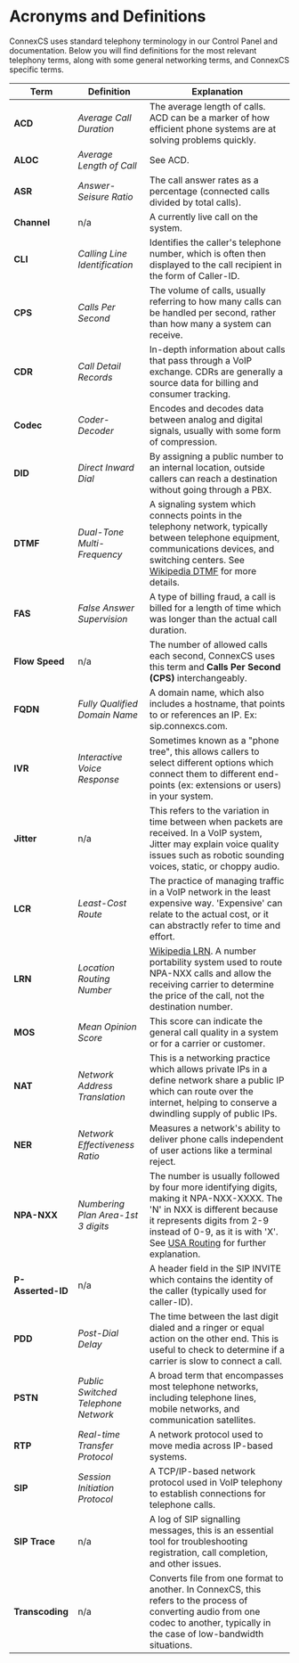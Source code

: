 # Acronyms and Definitions
ConnexCS uses standard telephony terminology in our Control Panel and documentation. Below you will find definitions for the most relevant telephony terms, along with some general networking terms, and ConnexCS specific terms. 

|Term|Definition|Explanation|
|---|---|---|
|**ACD**|*Average Call Duration*|The average length of calls. ACD can be a marker of how efficient phone systems are at solving problems quickly.|
|**ALOC**|*Average Length of Call*|See ACD.|
|**ASR**|*Answer-Seisure Ratio*|The call answer rates as a percentage (connected calls divided by total calls).|  
|**Channel**|n/a|A currently live call on the system. |
|**CLI**|*Calling Line Identification*|Identifies the caller's telephone number, which is often then displayed to the call recipient in the form of Caller-ID.|
|**CPS**|*Calls Per Second*|The volume of calls, usually referring to how many calls can be handled per second, rather than how many a system can receive.|   
|**CDR**|*Call Detail Records*|In-depth information about calls that pass through a VoIP exchange.  CDRs are generally a source data for billing and consumer tracking.|
|**Codec**|*Coder-Decoder*|Encodes and decodes data between analog and digital signals, usually with some form of compression.|
|**DID**|*Direct Inward Dial*|By assigning a public number to an internal location, outside callers can reach a destination without going through a PBX.|
|**DTMF**|*Dual-Tone Multi-Frequency*|A signaling system which connects points in the telephony network, typically between telephone equipment, communications devices, and switching centers. See [Wikipedia DTMF]() for more details.|
|**FAS**|*False Answer Supervision*|A type of billing fraud, a call is billed for a length of time which was longer than the actual call duration.|
|**Flow Speed**|n/a|The number of allowed calls each second, ConnexCS uses this term and **Calls Per Second (CPS)** interchangeably.|
|**FQDN**|*Fully Qualified Domain Name*|A domain name, which also includes a hostname, that points to or references an IP. Ex: sip.connexcs.com. |
|**IVR**|*Interactive Voice Response*|Sometimes known as a "phone tree", this allows callers to select different options which connect them to different end-points (ex: extensions or users) in your system.|
|**Jitter**|n/a|This refers to the variation in time between when packets are received. In a VoIP system, Jitter may explain voice quality issues such as robotic sounding voices, static, or choppy audio.|
|**LCR**|*Least-Cost Route*|The practice of managing traffic in a VoIP network in the least expensive way. 'Expensive' can relate to the actual cost, or it can abstractly refer to time and effort.|
|**LRN**|*Location Routing Number*|[Wikipedia LRN](https://en.wikipedia.org/wiki/Location_routing_number). A number portability system used to route NPA-NXX calls and allow the receiving carrier to determine the price of the call, not the destination number.|
|**MOS**|*Mean Opinion Score*|This score can indicate the general call quality in a system or for a carrier or customer. |
|**NAT**|*Network Address Translation*|This is a networking practice which allows private IPs in a define network share a public IP which can route over the internet, helping to conserve a dwindling supply of public IPs.|
|**NER**|*Network Effectiveness Ratio*|Measures a network's ability to deliver phone calls independent of user actions like a terminal reject.|   
|**NPA-NXX**|*Numbering Plan Area-1st 3 digits*|The number is usually followed by four more identifying digits, making it NPA-NXX-XXXX.  The 'N' in NXX is different because it represents digits from 2-9 instead of 0-9, as it is with 'X'. See [USA Routing](https://docs.connexcs.com/routing-usa/) for further explanation. |  
|**P-Asserted-ID**|n/a|A header field in the SIP INVITE which contains the identity of the caller (typically used for caller-ID).|
|**PDD**|*Post-Dial Delay*|The time between the last digit dialed and a ringer or equal action on the other end. This is useful to check to determine if a carrier is slow to connect a call.| 
|**PSTN**|*Public Switched Telephone Network*|A broad term that encompasses most telephone networks, including telephone lines, mobile networks, and communication satellites.| 
|**RTP**|*Real-time Transfer Protocol*|A network protocol used to move media across IP-based systems.|   
|**SIP**|*Session Initiation Protocol*|A TCP/IP-based network protocol used in VoIP telephony to establish connections for telephone calls.| 
|**SIP Trace**|n/a|A log of SIP signalling messages, this is an essential tool for troubleshooting registration, call completion, and other issues.|
|**Transcoding**|n/a|Converts file from one format to another. In ConnexCS, this refers to the process of converting audio from one codec to another, typically in the case of low-bandwidth situations.|
